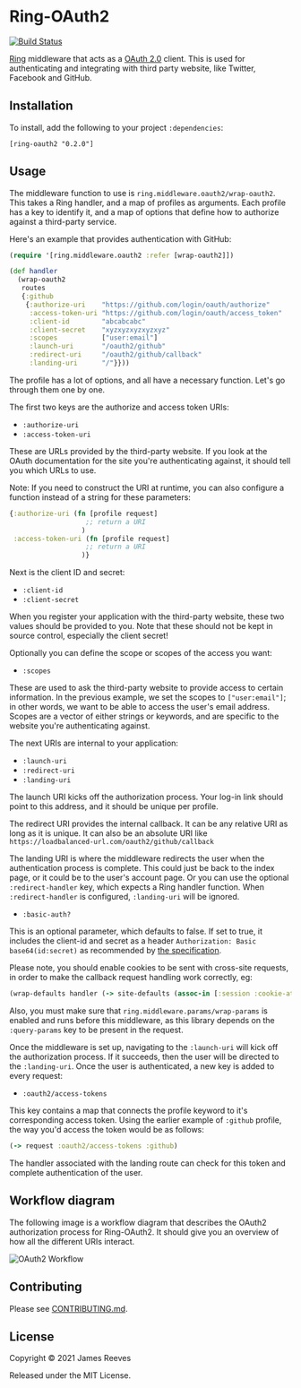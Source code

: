 # Ring-OAuth2

[![Build Status](https://travis-ci.org/weavejester/ring-oauth2.svg?branch=master)](https://travis-ci.org/weavejester/ring-oauth2)

[Ring][] middleware that acts as a [OAuth 2.0][] client. This is used
for authenticating and integrating with third party website, like
Twitter, Facebook and GitHub.

[ring]: https://github.com/ring-clojure/ring
[oauth 2.0]: https://oauth.net/2/

## Installation

To install, add the following to your project `:dependencies`:

    [ring-oauth2 "0.2.0"]

## Usage

The middleware function to use is `ring.middleware.oauth2/wrap-oauth2`.
This takes a Ring handler, and a map of profiles as arguments. Each
profile has a key to identify it, and a map of options that define how
to authorize against a third-party service.

Here's an example that provides authentication with GitHub:

```clojure
(require '[ring.middleware.oauth2 :refer [wrap-oauth2]])

(def handler
  (wrap-oauth2
   routes
   {:github
    {:authorize-uri    "https://github.com/login/oauth/authorize"
     :access-token-uri "https://github.com/login/oauth/access_token"
     :client-id        "abcabcabc"
     :client-secret    "xyzxyzxyzxyzxyz"
     :scopes           ["user:email"]
     :launch-uri       "/oauth2/github"
     :redirect-uri     "/oauth2/github/callback"
     :landing-uri      "/"}}))
```

The profile has a lot of options, and all have a necessary
function. Let's go through them one by one.

The first two keys are the authorize and access token URIs:

* `:authorize-uri`
* `:access-token-uri`

These are URLs provided by the third-party website. If you look at the
OAuth documentation for the site you're authenticating against, it
should tell you which URLs to use.

Note: If you need to construct the URI at runtime, you can also configure a function
instead of a string for these parameters:

```clojure
{:authorize-uri (fn [profile request]
                   ;; return a URI
                  )
 :access-token-uri (fn [profile request]
                   ;; return a URI
                  )}
```

Next is the client ID and secret:

* `:client-id`
* `:client-secret`

When you register your application with the third-party website, these
two values should be provided to you. Note that these should not be
kept in source control, especially the client secret!

Optionally you can define the scope or scopes of the access you want:

* `:scopes`

These are used to ask the third-party website to provide access to
certain information. In the previous example, we set the scopes to
`["user:email"]`; in other words, we want to be able to access the
user's email address. Scopes are a vector of either strings or
keywords, and are specific to the website you're authenticating
against.

The next URIs are internal to your application:

* `:launch-uri`
* `:redirect-uri`
* `:landing-uri`

The launch URI kicks off the authorization process. Your log-in link
should point to this address, and it should be unique per profile.

The redirect URI provides the internal callback. It can be any
relative URI as long as it is unique. It can also be an absolute URI like
`https://loadbalanced-url.com/oauth2/github/callback`

The landing URI is where the middleware redirects the user when the
authentication process is complete. This could just be back to the
index page, or it could be to the user's account page. Or you can use
the optional `:redirect-handler` key, which expects a Ring handler
function. When `:redirect-handler` is configured, `:landing-uri` will
be ignored.

* `:basic-auth?`

This is an optional parameter, which defaults to false.
If set to true, it includes the client-id and secret as a header
`Authorization: Basic base64(id:secret)` as recommended by [the specification][].

Please note, you should enable cookies to be sent with cross-site requests,
in order to make the callback request handling work correctly, eg:
```clojure
(wrap-defaults handler (-> site-defaults (assoc-in [:session :cookie-attrs :same-site] :lax)))
```

Also, you must make sure that `ring.middleware.params/wrap-params` is
enabled and runs before this middleware, as this library depends on the
`:query-params` key to be present in the request.

Once the middleware is set up, navigating to the `:launch-uri` will
kick off the authorization process. If it succeeds, then the user will
be directed to the `:landing-uri`. Once the user is authenticated, a
new key is added to every request:

* `:oauth2/access-tokens`

This key contains a map that connects the profile keyword to it's
corresponding access token. Using the earlier example of `:github`
profile, the way you'd access the token would be as follows:

```clojure
(-> request :oauth2/access-tokens :github)
```

The handler associated with the landing route can check for this token
and complete authentication of the user.

[the specification]: https://tools.ietf.org/html/rfc6749#section-2.3.1

## Workflow diagram

The following image is a workflow diagram that describes the OAuth2
authorization process for Ring-OAuth2. It should give you an overview
of how all the different URIs interact.

![OAuth2 Workflow](https://github.com/weavejester/ring-oauth2/raw/master/docs/workflow.png)

## Contributing

Please see [CONTRIBUTING.md][1].

[1]: https://github.com/weavejester/ring-oauth2/blob/master/CONTRIBUTING.md

## License

Copyright © 2021 James Reeves

Released under the MIT License.
